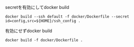 


secretを有効にしてdocker build
```
docker build --ssh default -f docker/Dockerfile --secret id=config,src=${HOME}/ssh_config .
```

有効にせずdocker build
```
docker build -f docker/Dockerfile .
```
